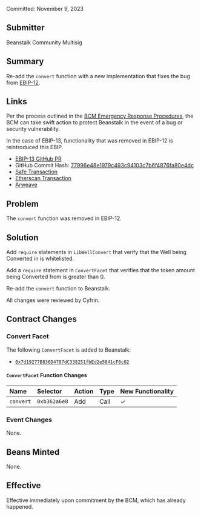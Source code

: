 Committed: November 9, 2023

## Submitter

Beanstalk Community Multisig

## Summary

Re-add the `convert` function with a new implementation that fixes the bug from [EBIP-12](https://arweave.net/AFsSqT2HE67IHqtxafvbluoZApdyofiHmvwGmzjTUPU).

## Links

Per the process outlined in the [BCM Emergency Response Procedures](https://docs.bean.money/almanac/governance/beanstalk/bcm-process#emergency-response-procedures), the BCM can take swift action to protect Beanstalk in the event of a bug or security vulnerability.

In the case of EBIP-13, functionality that was removed in EBIP-12 is reintroduced this EBIP.

- [EBIP-13 GitHub PR](https://github.com/BeanstalkFarms/Beanstalk/pull/682)
- GitHub Commit Hash: [77996e48e1979c493c94103c7b6f4876fa80e4dc](https://github.com/BeanstalkFarms/Beanstalk/tree/77996e48e1979c493c94103c7b6f4876fa80e4dc)
- [Safe Transaction](https://app.safe.global/transactions/tx?safe=eth:0xa9bA2C40b263843C04d344727b954A545c81D043&id=multisig_0xa9bA2C40b263843C04d344727b954A545c81D043_0xe8976073276b90cd7c5f1d5b7e4cef208fc3bdd2efee929d928d3d39a442eb9e)
- [Etherscan Transaction](https://etherscan.io/tx/0xc77cdf9771cd5b81866adf120f39f3cb3a15b6735882053a2ed0e2d3986d6b3d)
- [Arweave](https://arweave.net/zKpHhC4c8NhJecrEGHQ8F_vhrLVVEqdGKrQODSoIKbg)

## Problem

The `convert` function was removed in EBIP-12.

## Solution

Add `require` statements in `LibWellConvert` that verify that the Well being Converted in is whitelisted.

Add a `require` statement in `ConvertFacet` that verifies that the token amount being Converted from is greater than 0.

Re-add the `convert` function to Beanstalk.

All changes were reviewed by Cyfrin.

## Contract Changes

### Convert Facet

The following `ConvertFacet` is added to Beanstalk:
* [`0x7d19277B836D4787dC338251fbEd2e5841cF8c02`](https://etherscan.io/address/0x7d19277B836D4787dC338251fbEd2e5841cF8c02#code)

#### `ConvertFacet` Function Changes

| Name                         | Selector     | Action  | Type | New Functionality |
|:-----------------------------|:-------------|:--------|:-----|:------------------|
| `convert`                    | `0xb362a6e8` | Add     | Call | ✓                 |

### Event Changes

None.

## Beans Minted

None.

## Effective

Effective immediately upon commitment by the BCM, which has already happened.
